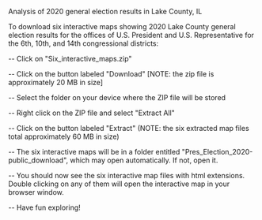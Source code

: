 Analysis of 2020 general election results in Lake County, IL

To download six interactive maps showing 2020 Lake County general election results for the offices of U.S. President and 
U.S. Representative for the 6th, 10th, and 14th congressional districts:

-- Click on "Six_interactive_maps.zip"

-- Click on the button labeled "Download" [NOTE: the zip file is approximately 20 MB in size]

-- Select the folder on your device where the ZIP file will be stored

-- Right click on the ZIP file and select "Extract All"

-- Click on the button labeled "Extract" (NOTE: the six extracted map files total approximately 60 MB in size)

-- The six interactive maps will be in a folder entitled "Pres_Election_2020-public_download", which may 
open automatically. If not, open it. 

-- You should now see the six interactive map files with html extensions. Double clicking on any of them 
will open the interactive map in your browser window.

-- Have fun exploring!
